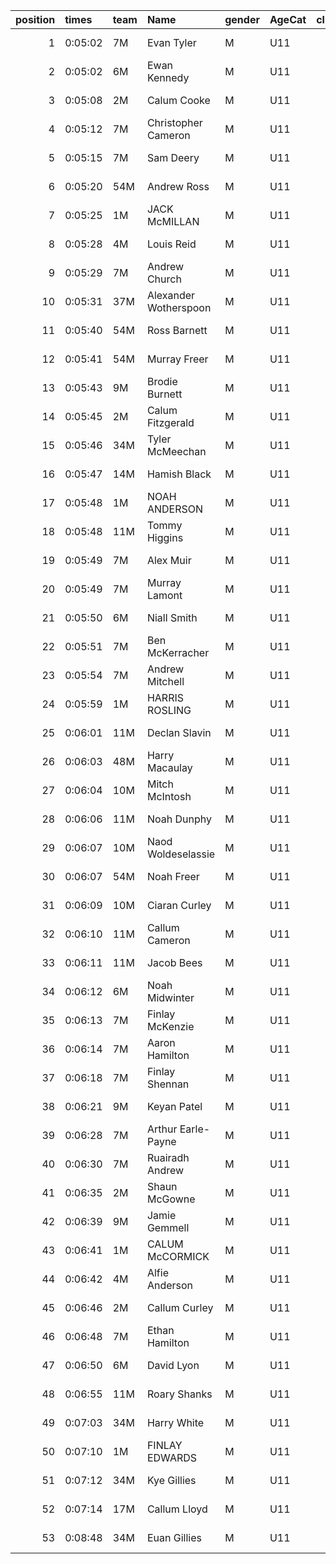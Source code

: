 |   position | times   | team   | Name                  | gender   | AgeCat   |   clubnumber | Club name            | Website                               |
|-----------:|:--------|:-------|:----------------------|:---------|:---------|-------------:|:---------------------|:--------------------------------------|
|          1 | 0:05:02 | 7M     | Evan Tyler            | M        | U11      |            7 | Giffnock North AC    | https://www.giffnocknorth.co.uk/      |
|          2 | 0:05:02 | 6M     | Ewan Kennedy          | M        | U11      |            6 | Cambuslang Harriers  | https://cambuslangharriers.org/       |
|          3 | 0:05:08 | 2M     | Calum Cooke           | M        | U11      |            2 | Kilmarnock H&AC      | http://www.kilmarnockharriers.com/    |
|          4 | 0:05:12 | 7M     | Christopher Cameron   | M        | U11      |            7 | Giffnock North AC    | https://www.giffnocknorth.co.uk/      |
|          5 | 0:05:15 | 7M     | Sam Deery             | M        | U11      |            7 | Giffnock North AC    | https://www.giffnocknorth.co.uk/      |
|          6 | 0:05:20 | 54M    | Andrew Ross           | M        | U11      |           54 | VP-Glasgow           | https://www.vp-glasgow.com            |
|          7 | 0:05:25 | 1M     | JACK McMILLAN         | M        | U11      |            1 | East Kilbride AC     | http://www.ekac.org.uk/               |
|          8 | 0:05:28 | 4M     | Louis Reid            | M        | U11      |            4 | Inverclyde AC        | https://www.inverclydeac.org/         |
|          9 | 0:05:29 | 7M     | Andrew Church         | M        | U11      |            7 | Giffnock North AC    | https://www.giffnocknorth.co.uk/      |
|         10 | 0:05:31 | 37M    | Alexander Wotherspoon | M        | U11      |           37 | Law & District AAC   | http://www.lawaac.co.uk/              |
|         11 | 0:05:40 | 54M    | Ross Barnett          | M        | U11      |           54 | VP-Glasgow           | https://www.vp-glasgow.com            |
|         12 | 0:05:41 | 54M    | Murray Freer          | M        | U11      |           54 | VP-Glasgow           | https://www.vp-glasgow.com            |
|         13 | 0:05:43 | 9M     | Brodie Burnett        | M        | U11      |            9 | Garscube Harriers    | https://www.garscubeharriers.org.uk/  |
|         14 | 0:05:45 | 2M     | Calum Fitzgerald      | M        | U11      |            2 | Kilmarnock H&AC      | http://www.kilmarnockharriers.com/    |
|         15 | 0:05:46 | 34M    | Tyler McMeechan       | M        | U11      |           34 | Kilbarchan AAC       | https://kilbarchanaac.org.uk/         |
|         16 | 0:05:47 | 14M    | Hamish Black          | M        | U11      |           14 | Ayr Seaforth AC      | https://www.ayrseaforth.co.uk/        |
|         17 | 0:05:48 | 1M     | NOAH ANDERSON         | M        | U11      |            1 | East Kilbride AC     | http://www.ekac.org.uk/               |
|         18 | 0:05:48 | 11M    | Tommy Higgins         | M        | U11      |           11 | Airdrie Harriers     | http://airdrieharriers.org/           |
|         19 | 0:05:49 | 7M     | Alex Muir             | M        | U11      |            7 | Giffnock North AC    | https://www.giffnocknorth.co.uk/      |
|         20 | 0:05:49 | 7M     | Murray Lamont         | M        | U11      |            7 | Giffnock North AC    | https://www.giffnocknorth.co.uk/      |
|         21 | 0:05:50 | 6M     | Niall Smith           | M        | U11      |            6 | Cambuslang Harriers  | https://cambuslangharriers.org/       |
|         22 | 0:05:51 | 7M     | Ben McKerracher       | M        | U11      |            7 | Giffnock North AC    | https://www.giffnocknorth.co.uk/      |
|         23 | 0:05:54 | 7M     | Andrew Mitchell       | M        | U11      |            7 | Giffnock North AC    | https://www.giffnocknorth.co.uk/      |
|         24 | 0:05:59 | 1M     | HARRIS ROSLING        | M        | U11      |            1 | East Kilbride AC     | http://www.ekac.org.uk/               |
|         25 | 0:06:01 | 11M    | Declan Slavin         | M        | U11      |           11 | Airdrie Harriers     | http://airdrieharriers.org/           |
|         26 | 0:06:03 | 48M    | Harry Macaulay        | M        | U11      |           48 | Springburn Harriers  | https://www.springburnharriers.co.uk/ |
|         27 | 0:06:04 | 10M    | Mitch McIntosh        | M        | U11      |           10 | Shettleston Harriers | http://shettlestonharriers.org.uk/    |
|         28 | 0:06:06 | 11M    | Noah Dunphy           | M        | U11      |           11 | Airdrie Harriers     | http://airdrieharriers.org/           |
|         29 | 0:06:07 | 10M    | Naod Woldeselassie    | M        | U11      |           10 | Shettleston Harriers | http://shettlestonharriers.org.uk/    |
|         30 | 0:06:07 | 54M    | Noah Freer            | M        | U11      |           54 | VP-Glasgow           | https://www.vp-glasgow.com            |
|         31 | 0:06:09 | 10M    | Ciaran Curley         | M        | U11      |           10 | Shettleston Harriers | http://shettlestonharriers.org.uk/    |
|         32 | 0:06:10 | 11M    | Callum Cameron        | M        | U11      |           11 | Airdrie Harriers     | http://airdrieharriers.org/           |
|         33 | 0:06:11 | 11M    | Jacob Bees            | M        | U11      |           11 | Airdrie Harriers     | http://airdrieharriers.org/           |
|         34 | 0:06:12 | 6M     | Noah Midwinter        | M        | U11      |            6 | Cambuslang Harriers  | https://cambuslangharriers.org/       |
|         35 | 0:06:13 | 7M     | Finlay McKenzie       | M        | U11      |            7 | Giffnock North AC    | https://www.giffnocknorth.co.uk/      |
|         36 | 0:06:14 | 7M     | Aaron Hamilton        | M        | U11      |            7 | Giffnock North AC    | https://www.giffnocknorth.co.uk/      |
|         37 | 0:06:18 | 7M     | Finlay Shennan        | M        | U11      |            7 | Giffnock North AC    | https://www.giffnocknorth.co.uk/      |
|         38 | 0:06:21 | 9M     | Keyan Patel           | M        | U11      |            9 | Garscube Harriers    | https://www.garscubeharriers.org.uk/  |
|         39 | 0:06:28 | 7M     | Arthur Earle-Payne    | M        | U11      |            7 | Giffnock North AC    | https://www.giffnocknorth.co.uk/      |
|         40 | 0:06:30 | 7M     | Ruairadh Andrew       | M        | U11      |            7 | Giffnock North AC    | https://www.giffnocknorth.co.uk/      |
|         41 | 0:06:35 | 2M     | Shaun McGowne         | M        | U11      |            2 | Kilmarnock H&AC      | http://www.kilmarnockharriers.com/    |
|         42 | 0:06:39 | 9M     | Jamie Gemmell         | M        | U11      |            9 | Garscube Harriers    | https://www.garscubeharriers.org.uk/  |
|         43 | 0:06:41 | 1M     | CALUM McCORMICK       | M        | U11      |            1 | East Kilbride AC     | http://www.ekac.org.uk/               |
|         44 | 0:06:42 | 4M     | Alfie Anderson        | M        | U11      |            4 | Inverclyde AC        | https://www.inverclydeac.org/         |
|         45 | 0:06:46 | 2M     | Callum Curley         | M        | U11      |            2 | Kilmarnock H&AC      | http://www.kilmarnockharriers.com/    |
|         46 | 0:06:48 | 7M     | Ethan Hamilton        | M        | U11      |            7 | Giffnock North AC    | https://www.giffnocknorth.co.uk/      |
|         47 | 0:06:50 | 6M     | David Lyon            | M        | U11      |            6 | Cambuslang Harriers  | https://cambuslangharriers.org/       |
|         48 | 0:06:55 | 11M    | Roary Shanks          | M        | U11      |           11 | Airdrie Harriers     | http://airdrieharriers.org/           |
|         49 | 0:07:03 | 34M    | Harry White           | M        | U11      |           34 | Kilbarchan AAC       | https://kilbarchanaac.org.uk/         |
|         50 | 0:07:10 | 1M     | FINLAY EDWARDS        | M        | U11      |            1 | East Kilbride AC     | http://www.ekac.org.uk/               |
|         51 | 0:07:12 | 34M    | Kye Gillies           | M        | U11      |           34 | Kilbarchan AAC       | https://kilbarchanaac.org.uk/         |
|         52 | 0:07:14 | 17M    | Callum Lloyd          | M        | U11      |           17 | Calderglen Harriers  | http://www.calderglenharriers.org.uk/ |
|         53 | 0:08:48 | 34M    | Euan Gillies          | M        | U11      |           34 | Kilbarchan AAC       | https://kilbarchanaac.org.uk/         |